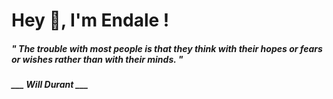 <h1 title="head"> Hey 👋, I'm Endale !</h1>

**<h5><i>" The trouble with most people is that they think with their hopes or fears or wishes rather than with their minds. "</i></h5>**

*<b>___ Will Durant ___</b>*
